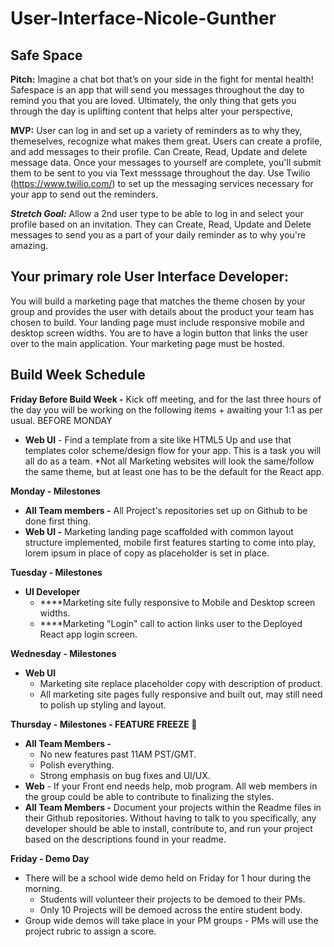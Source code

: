 # User-Interface-Nicole-Gunther

## **Safe Space**

**Pitch:** Imagine a chat bot that’s on your side in the fight for mental health! Safespace is an app that will send you messages throughout the day to remind you that you are loved. Ultimately, the only thing that gets you through the day is uplifting content that helps alter your perspective,

**MVP:** User can log in and set up a variety of reminders as to why they, themeselves, recognize what makes them great. Users can create a profile, and add messages to their profile. Can Create, Read, Update and delete message data. Once your messages to yourself are complete, you'll submit them to be sent to you via Text messsage throughout the day. Use Twilio (https://www.twilio.com/) to set up the messaging services necessary for your app to send out the reminders.

***Stretch Goal:*** Allow a 2nd user type to be able to log in and select your profile based on an invitation. They can Create, Read, Update and Delete messages to send you as a part of your daily reminder as to why you're amazing.

## **Your primary role User Interface Developer:**

You will build a marketing page that matches the theme chosen by your group and provides the user with details about the product your team has chosen to build. Your landing page must include responsive mobile and desktop screen widths. You are to have a login button that links the user over to the main application. Your marketing page must be hosted.

## Build Week Schedule

**Friday Before Build Week -** Kick off meeting, and for the last three hours of the day you will be working on the following items + awaiting your 1:1 as per usual.  BEFORE MONDAY
- **Web UI** - Find a template from a site like HTML5 Up and use that templates color scheme/design flow for your app. This is a task you will all do as a team. *Not all Marketing websites will look the same/follow the same theme, but at least one has to be the default for the React app.

**Monday - Milestones**

- **All Team members -** All Project's repositories set up on Github to be done first thing.
- **Web UI -** Marketing landing page scaffolded with common layout structure implemented, mobile first features starting to come into play, lorem ipsum in place of copy as placeholder is set in place.

**Tuesday - Milestones**

- **UI Developer**
    - ****Marketing site fully responsive to Mobile and Desktop screen widths.
    - ****Marketing "Login" call to action links user to the Deployed React app login screen.

**Wednesday - Milestones**

- **Web UI**
    - Marketing site replace placeholder copy with description of product.
    - All marketing site pages fully responsive and built out, may still need to polish up styling and layout.

**Thursday - Milestones - FEATURE FREEZE 🥶**

- **All Team Members -**
    - No new features past 11AM PST/GMT.
    - Polish everything.
    - Strong emphasis on bug fixes and UI/UX.
- **Web** - If your Front end needs help, mob program. All web members in the group could be able to contribute to finalizing the styles.
- **All Team Members -** Document your projects within the Readme files in their Github repositories. Without having to talk to you specifically, any developer should be able to install, contribute to, and run your project based on the descriptions found in your readme.

**Friday - Demo Day**

- There will be a school wide demo held on Friday for 1 hour during the morning.
    - Students will volunteer their projects to be demoed to their PMs.
    - Only 10 Projects will be demoed across the entire student body.
- Group wide demos will take place in your PM groups - PMs will use the project rubric to assign a score.